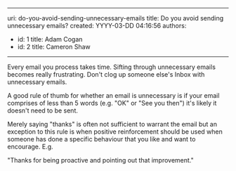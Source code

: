 

---
uri: do-you-avoid-sending-unnecessary-emails
title: Do you avoid sending unnecessary emails?
created: YYYY-03-DD 04:16:56
authors:
  - id: 1
    title: Adam Cogan
  - id: 2
    title: Cameron Shaw
---




<span class='intro'> <p>​Every email you process takes time. Sifting through unnecessary emails becomes really frustrating. Don't clog up someone else's Inbox with unnecessary emails.</p> </span>

<p>​A good rule of thumb for whether an email is unnecessary is if your email comprises of less than 5 words (e.g. &quot;OK&quot; or &quot;See you then&quot;) it's likely it doesn't need to be sent.</p><p>Merely saying &quot;thanks&quot; is often not sufficient to warrant the email but an exception to this rule is when&#160;positive reinforcement should be used when someone has done a specific ​behaviour that you like and want to encourage. E.g. </p><p class="ssw15-rteElement-GreyBox"> &quot;Thanks for being proactive and pointing out that improvement.&quot;</p>


